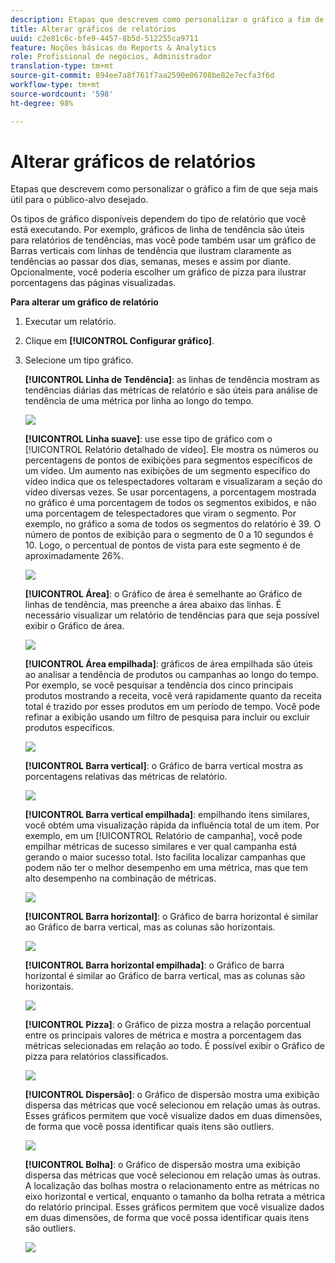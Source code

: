 ```yaml
---
description: Etapas que descrevem como personalizar o gráfico a fim de que seja mais útil para o público-alvo desejado.
title: Alterar gráficos de relatórios
uuid: c2e81c6c-bfe9-4457-8b5d-512255ca9711
feature: Noções básicas do Reports & Analytics
role: Profissional de negócios, Administrador
translation-type: tm+mt
source-git-commit: 894ee7a8f761f7aa2590e06708be82e7ecfa3f6d
workflow-type: tm+mt
source-wordcount: '598'
ht-degree: 98%

---
```



# Alterar gráficos de relatórios

Etapas que descrevem como personalizar o gráfico a fim de que seja mais útil para o público-alvo desejado.

Os tipos de gráfico disponíveis dependem do tipo de relatório que você está executando. Por exemplo, gráficos de linha de tendência são úteis para relatórios de tendências, mas você pode também usar um gráfico de Barras verticais com linhas de tendência que ilustram claramente as tendências ao passar dos dias, semanas, meses e assim por diante. Opcionalmente, você poderia escolher um gráfico de pizza para ilustrar porcentagens das páginas visualizadas.

**Para alterar um gráfico de relatório**

1. Executar um relatório.
1. Clique em **[!UICONTROL Configurar gráfico]**.
1. Selecione um tipo gráfico.

   **[!UICONTROL Linha de Tendência]**: as linhas de tendência mostram as tendências diárias das métricas de relatório e são úteis para análise de tendência de uma métrica por linha ao longo do tempo.

   ![](assets/graph_trend_line.png)

   **[!UICONTROL Linha suave]**: use esse tipo de gráfico com o [!UICONTROL Relatório detalhado de vídeo]. Ele mostra os números ou percentagens de pontos de exibições para segmentos específicos de um vídeo. Um aumento nas exibições de um segmento específico do vídeo indica que os telespectadores voltaram e visualizaram a seção do vídeo diversas vezes. Se usar porcentagens, a porcentagem mostrada no gráfico é uma porcentagem de todos os segmentos exibidos, e não uma porcentagem de telespectadores que viram o segmento. Por exemplo, no gráfico a soma de todos os segmentos do relatório é 39. O número de pontos de exibição para o segmento de 0 a 10 segundos é 10. Logo, o percentual de pontos de vista para este segmento é de aproximadamente 26%.

   ![](assets/graph_smooth_line.png)

   **[!UICONTROL Área]**: o Gráfico de área é semelhante ao Gráfico de linhas de tendência, mas preenche a área abaixo das linhas. É necessário visualizar um relatório de tendências para que seja possível exibir o Gráfico de área.

   ![](assets/graph_area.png)

   **[!UICONTROL Área empilhada]**: gráficos de área empilhada são úteis ao analisar a tendência de produtos ou campanhas ao longo do tempo. Por exemplo, se você pesquisar a tendência dos cinco principais produtos mostrando a receita, você verá rapidamente quanto da receita total é trazido por esses produtos em um período de tempo. Você pode refinar a exibição usando um filtro de pesquisa para incluir ou excluir produtos específicos.

   ![](assets/graph_stacked_area.png)

   **[!UICONTROL Barra vertical]**: o Gráfico de barra vertical mostra as porcentagens relativas das métricas de relatório.

   ![](assets/graph_vertical_bars.png)

   **[!UICONTROL Barra vertical empilhada]**: empilhando itens similares, você obtém uma visualização rápida da influência total de um item. Por exemplo, em um [!UICONTROL Relatório de campanha], você pode empilhar métricas de sucesso similares e ver qual campanha está gerando o maior sucesso total. Isto facilita localizar campanhas que podem não ter o melhor desempenho em uma métrica, mas que tem alto desempenho na combinação de métricas.

   ![](assets/graph_stacked_vertical.png)

   **[!UICONTROL Barra horizontal]**: o Gráfico de barra horizontal é similar ao Gráfico de barra vertical, mas as colunas são horizontais.

   ![](assets/graph_horizontal_bar.png)

   **[!UICONTROL Barra horizontal empilhada]**: o Gráfico de barra horizontal é similar ao Gráfico de barra vertical, mas as colunas são horizontais.

   ![](assets/graph_stacked_horizontal.png)

   **[!UICONTROL Pizza]**: o Gráfico de pizza mostra a relação porcentual entre os principais valores de métrica e mostra a porcentagem das métricas selecionadas em relação ao todo. É possível exibir o Gráfico de pizza para relatórios classificados.

   ![](assets/graph_pie.png)

   **[!UICONTROL Dispersão]**: o Gráfico de dispersão mostra uma exibição dispersa das métricas que você selecionou em relação umas às outras. Esses gráficos permitem que você visualize dados em duas dimensões, de forma que você possa identificar quais itens são outliers.

   ![](assets/graph_scatter.png)

   **[!UICONTROL Bolha]**: o Gráfico de dispersão mostra uma exibição dispersa das métricas que você selecionou em relação umas às outras. A localização das bolhas mostra o relacionamento entre as métricas no eixo horizontal e vertical, enquanto o tamanho da bolha retrata a métrica do relatório principal. Esses gráficos permitem que você visualize dados em duas dimensões, de forma que você possa identificar quais itens são outliers.

   ![](assets/graph_bubble.png)

